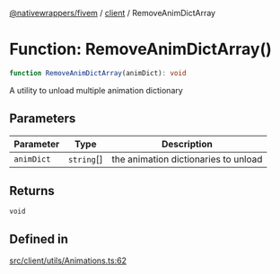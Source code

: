 [@nativewrappers/fivem](../../README.md) / [client](../README.md) / RemoveAnimDictArray

# Function: RemoveAnimDictArray()

```ts
function RemoveAnimDictArray(animDict): void
```

A utility to unload multiple animation dictionary

## Parameters

| Parameter | Type | Description |
| ------ | ------ | ------ |
| `animDict` | `string`[] | the animation dictionaries to unload |

## Returns

`void`

## Defined in

[src/client/utils/Animations.ts:62](https://github.com/nativewrappers/fivem/blob/23974f37709c3a4a6a2e52877548e496df556c3f/src/client/utils/Animations.ts#L62)
